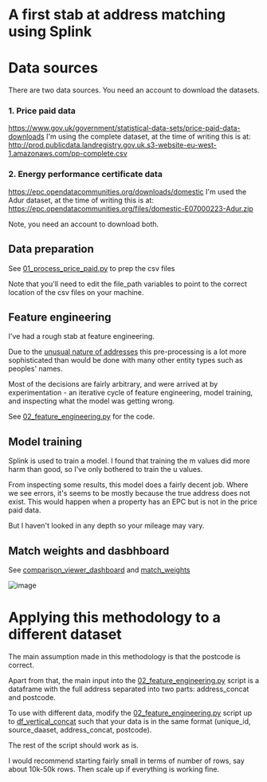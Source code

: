 # A first stab at address matching using Splink

# Data sources

There are two data sources. You need an account to download the datasets.

### 1. Price paid data

https://www.gov.uk/government/statistical-data-sets/price-paid-data-downloads
I'm using the complete dataset, at the time of writing this is at:
http://prod.publicdata.landregistry.gov.uk.s3-website-eu-west-1.amazonaws.com/pp-complete.csv

### 2. Energy performance certificate data

https://epc.opendatacommunities.org/downloads/domestic
I'm used the Adur dataset, at the time of writing this is at:
https://epc.opendatacommunities.org/files/domestic-E07000223-Adur.zip

Note, you need an account to download both.

## Data preparation

See [01_process_price_paid.py](01_process_price_paid.py) to prep the csv files

Note that you'll need to edit the file_path variables to point to the correct location of the csv files on your machine.

## Feature engineering

I've had a rough stab at feature engineering.

Due to the [unusual nature of addresses](https://www.mjt.me.uk/posts/falsehoods-programmers-believe-about-addresses/) this pre-processing is a lot more sophisticated than would be done with many other entity types such as peoples' names.

Most of the decisions are fairly arbitrary, and were arrived at by experimentation - an iterative cycle of feature engineering, model training, and inspecting what the model was getting wrong.

See [02_feature_engineering.py](02_feature_engineering.py) for the code.

## Model training

Splink is used to train a model. I found that training the m values did more harm than good, so I've only bothered to train the u values.

From inspecting some results, this model does a fairly decent job. Where we see errors, it's seems to be mostly because the true address does not exist. This would happen when a property has an EPC but is not in the price paid data.

But I haven't looked in any depth so your mileage may vary.

## Match weights and dasbhboard

See [comparison_viewer_dashboard](comparison_viewer_dashboard.html) and [match_weights](match_weights.html)

![image](https://github.com/RobinL/address_matching_example/assets/2608005/7f025849-c7e2-4687-b0ae-8cabbe3977b9)


# Applying this methodology to a different dataset

The main assumption made in this methodology is that the postcode is correct.

Apart from that, the main input into the [02_feature_engineering.py](02_feature_engineering.py) script is a dataframe with the full address separated into two parts: address_concat and postcode.

To use with different data, modify the [02_feature_engineering.py](02_feature_engineering.py) script up to [df_vertical_concat](https://github.com/RobinL/address_matching_example/blob/eeeb95c1c869586217496cba84c86112312ae295/02_feature_eng.py#L92) such that your data is in the same format (unique_id, source_daaset, address_concat, postcode).

The rest of the script should work as is.

I would recommend starting fairly small in terms of number of rows, say about 10k-50k rows. Then scale up if everything is working fine.
